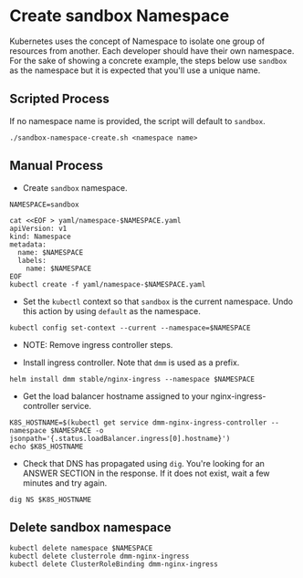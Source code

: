 # Create sandbox Namespace

Kubernetes uses the concept of Namespace to isolate one group of resources from another. Each developer should have their own namespace. For the sake of showing a concrete example, the steps below use `sandbox` as the namespace but it is expected that you'll use a unique name.

## Scripted Process

If no namespace name is provided, the script will default to `sandbox`.

```
./sandbox-namespace-create.sh <namespace name>
```

## Manual Process

* Create `sandbox` namespace.

```
NAMESPACE=sandbox

cat <<EOF > yaml/namespace-$NAMESPACE.yaml
apiVersion: v1
kind: Namespace
metadata:
  name: $NAMESPACE
  labels:
    name: $NAMESPACE
EOF
kubectl create -f yaml/namespace-$NAMESPACE.yaml
```

* Set the `kubectl` context so that `sandbox` is the current namespace. Undo this action by using `default` as the namespace.

```
kubectl config set-context --current --namespace=$NAMESPACE
```

*  NOTE: Remove ingress controller steps.

* Install ingress controller. Note that `dmm` is used as a prefix.

```
helm install dmm stable/nginx-ingress --namespace $NAMESPACE
```

* Get the load balancer hostname assigned to your nginx-ingress-controller service.

```
K8S_HOSTNAME=$(kubectl get service dmm-nginx-ingress-controller --namespace $NAMESPACE -o jsonpath='{.status.loadBalancer.ingress[0].hostname}')
echo $K8S_HOSTNAME
```

* Check that DNS has propagated using `dig`. You're looking for an ANSWER SECTION in the response. If it does not exist, wait a few minutes and try again.

```
dig NS $K8S_HOSTNAME
```

## Delete sandbox namespace

```
kubectl delete namespace $NAMESPACE
kubectl delete clusterrole dmm-nginx-ingress
kubectl delete ClusterRoleBinding dmm-nginx-ingress
```
